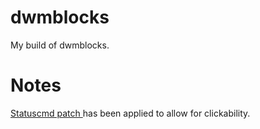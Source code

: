 # dwmblocks
My build of dwmblocks.

# Notes
[Statuscmd patch ](https://dwm.suckless.org/patches/statuscmd/dwmblocks-statuscmd-20210402-96cbb45.diff) has been applied to allow for clickability.
